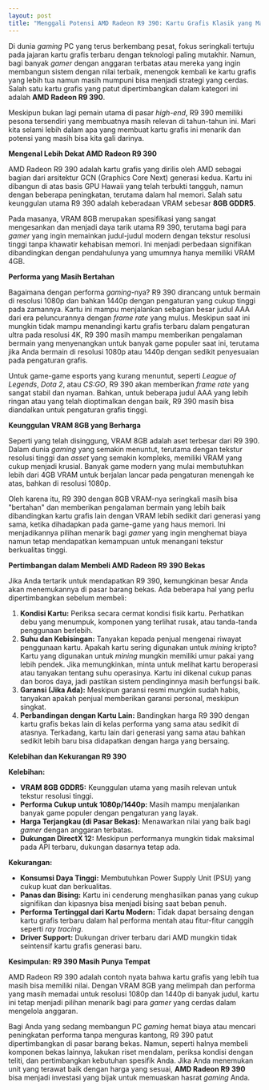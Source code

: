 ```yaml
---
layout: post
title: "Menggali Potensi AMD Radeon R9 390: Kartu Grafis Klasik yang Masih Relevan"
---
```


Di dunia *gaming* PC yang terus berkembang pesat, fokus seringkali tertuju pada jajaran kartu grafis terbaru dengan teknologi paling mutakhir. Namun, bagi banyak *gamer* dengan anggaran terbatas atau mereka yang ingin membangun sistem dengan nilai terbaik, menengok kembali ke kartu grafis yang lebih tua namun masih mumpuni bisa menjadi strategi yang cerdas. Salah satu kartu grafis yang patut dipertimbangkan dalam kategori ini adalah **AMD Radeon R9 390**.

Meskipun bukan lagi pemain utama di pasar *high-end*, R9 390 memiliki pesona tersendiri yang membuatnya masih relevan di tahun-tahun ini. Mari kita selami lebih dalam apa yang membuat kartu grafis ini menarik dan potensi yang masih bisa kita gali darinya.

**Mengenal Lebih Dekat AMD Radeon R9 390**

AMD Radeon R9 390 adalah kartu grafis yang dirilis oleh AMD sebagai bagian dari arsitektur GCN (Graphics Core Next) generasi kedua. Kartu ini dibangun di atas basis GPU Hawaii yang telah terbukti tangguh, namun dengan beberapa peningkatan, terutama dalam hal memori. Salah satu keunggulan utama R9 390 adalah keberadaan VRAM sebesar **8GB GDDR5**.

Pada masanya, VRAM 8GB merupakan spesifikasi yang sangat mengesankan dan menjadi daya tarik utama R9 390, terutama bagi para *gamer* yang ingin memainkan judul-judul modern dengan tekstur resolusi tinggi tanpa khawatir kehabisan memori. Ini menjadi perbedaan signifikan dibandingkan dengan pendahulunya yang umumnya hanya memiliki VRAM 4GB.

**Performa yang Masih Bertahan**

Bagaimana dengan performa *gaming*-nya? R9 390 dirancang untuk bermain di resolusi 1080p dan bahkan 1440p dengan pengaturan yang cukup tinggi pada zamannya. Kartu ini mampu menjalankan sebagian besar judul AAA dari era peluncurannya dengan *frame rate* yang mulus. Meskipun saat ini mungkin tidak mampu menandingi kartu grafis terbaru dalam pengaturan ultra pada resolusi 4K, R9 390 masih mampu memberikan pengalaman bermain yang menyenangkan untuk banyak game populer saat ini, terutama jika Anda bermain di resolusi 1080p atau 1440p dengan sedikit penyesuaian pada pengaturan grafis.

Untuk game-game esports yang kurang menuntut, seperti *League of Legends*, *Dota 2*, atau *CS:GO*, R9 390 akan memberikan *frame rate* yang sangat stabil dan nyaman. Bahkan, untuk beberapa judul AAA yang lebih ringan atau yang telah dioptimalkan dengan baik, R9 390 masih bisa diandalkan untuk pengaturan grafis tinggi.

**Keunggulan VRAM 8GB yang Berharga**

Seperti yang telah disinggung, VRAM 8GB adalah aset terbesar dari R9 390. Dalam dunia *gaming* yang semakin menuntut, terutama dengan tekstur resolusi tinggi dan *asset* yang semakin kompleks, memiliki VRAM yang cukup menjadi krusial. Banyak game modern yang mulai membutuhkan lebih dari 4GB VRAM untuk berjalan lancar pada pengaturan menengah ke atas, bahkan di resolusi 1080p.

Oleh karena itu, R9 390 dengan 8GB VRAM-nya seringkali masih bisa "bertahan" dan memberikan pengalaman bermain yang lebih baik dibandingkan kartu grafis lain dengan VRAM lebih sedikit dari generasi yang sama, ketika dihadapkan pada game-game yang haus memori. Ini menjadikannya pilihan menarik bagi *gamer* yang ingin menghemat biaya namun tetap mendapatkan kemampuan untuk menangani tekstur berkualitas tinggi.

**Pertimbangan dalam Membeli AMD Radeon R9 390 Bekas**

Jika Anda tertarik untuk mendapatkan R9 390, kemungkinan besar Anda akan menemukannya di pasar barang bekas. Ada beberapa hal yang perlu dipertimbangkan sebelum membeli:

1.  **Kondisi Kartu:** Periksa secara cermat kondisi fisik kartu. Perhatikan debu yang menumpuk, komponen yang terlihat rusak, atau tanda-tanda penggunaan berlebih.
2.  **Suhu dan Kebisingan:** Tanyakan kepada penjual mengenai riwayat penggunaan kartu. Apakah kartu sering digunakan untuk *mining* kripto? Kartu yang digunakan untuk *mining* mungkin memiliki umur pakai yang lebih pendek. Jika memungkinkan, minta untuk melihat kartu beroperasi atau tanyakan tentang suhu operasinya. Kartu ini dikenal cukup panas dan boros daya, jadi pastikan sistem pendinginnya masih berfungsi baik.
3.  **Garansi (Jika Ada):** Meskipun garansi resmi mungkin sudah habis, tanyakan apakah penjual memberikan garansi personal, meskipun singkat.
4.  **Perbandingan dengan Kartu Lain:** Bandingkan harga R9 390 dengan kartu grafis bekas lain di kelas performa yang sama atau sedikit di atasnya. Terkadang, kartu lain dari generasi yang sama atau bahkan sedikit lebih baru bisa didapatkan dengan harga yang bersaing.

**Kelebihan dan Kekurangan R9 390**

**Kelebihan:**

*   **VRAM 8GB GDDR5:** Keunggulan utama yang masih relevan untuk tekstur resolusi tinggi.
*   **Performa Cukup untuk 1080p/1440p:** Masih mampu menjalankan banyak game populer dengan pengaturan yang layak.
*   **Harga Terjangkau (di Pasar Bekas):** Menawarkan nilai yang baik bagi *gamer* dengan anggaran terbatas.
*   **Dukungan DirectX 12:** Meskipun performanya mungkin tidak maksimal pada API terbaru, dukungan dasarnya tetap ada.

**Kekurangan:**

*   **Konsumsi Daya Tinggi:** Membutuhkan Power Supply Unit (PSU) yang cukup kuat dan berkualitas.
*   **Panas dan Bising:** Kartu ini cenderung menghasilkan panas yang cukup signifikan dan kipasnya bisa menjadi bising saat beban penuh.
*   **Performa Tertinggal dari Kartu Modern:** Tidak dapat bersaing dengan kartu grafis terbaru dalam hal performa mentah atau fitur-fitur canggih seperti *ray tracing*.
*   **Driver Support:** Dukungan driver terbaru dari AMD mungkin tidak seintensif kartu grafis generasi baru.

**Kesimpulan: R9 390 Masih Punya Tempat**

AMD Radeon R9 390 adalah contoh nyata bahwa kartu grafis yang lebih tua masih bisa memiliki nilai. Dengan VRAM 8GB yang melimpah dan performa yang masih memadai untuk resolusi 1080p dan 1440p di banyak judul, kartu ini tetap menjadi pilihan menarik bagi para *gamer* yang cerdas dalam mengelola anggaran.

Bagi Anda yang sedang membangun PC *gaming* hemat biaya atau mencari peningkatan performa tanpa menguras kantong, R9 390 patut dipertimbangkan di pasar barang bekas. Namun, seperti halnya membeli komponen bekas lainnya, lakukan riset mendalam, periksa kondisi dengan teliti, dan pertimbangkan kebutuhan spesifik Anda. Jika Anda menemukan unit yang terawat baik dengan harga yang sesuai, **AMD Radeon R9 390** bisa menjadi investasi yang bijak untuk memuaskan hasrat *gaming* Anda.
